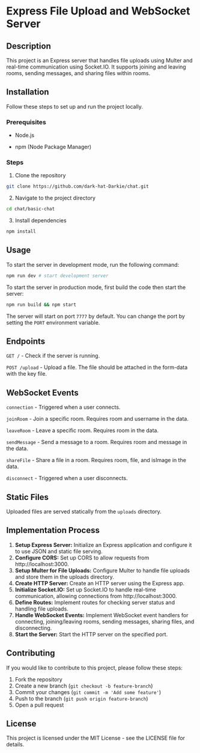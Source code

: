 
# Express File Upload and WebSocket Server

## Description

This project is an Express server that handles file uploads using Multer and real-time communication using Socket.IO. It supports joining and leaving rooms, sending messages, and sharing files within rooms.

## Installation

Follow these steps to set up and run the project locally.

### Prerequisites

- Node.js

- npm (Node Package Manager)

### Steps

1. Clone the repository

```bash
git clone https://github.com/dark-hat-Darkie/chat.git
```

2. Navigate to the project directory

```bash
cd chat/basic-chat
```

3. Install dependencies

```bash
npm install
```

## Usage

To start the server in development mode, run the following command:

```bash
npm run dev # start development server
```

To start the server in production mode, first build the code then start the server:
```bash
npm run build && npm start
```

The server will start on port `7777` by default. You can change the port by setting the `PORT` environment variable.

## Endpoints

`GET /` - Check if the server is running.

`POST /upload` - Upload a file. The file should be attached in the form-data with the key file.

## WebSocket Events

`connection` - Triggered when a user connects.

`joinRoom` - Join a specific room. Requires room and username in the data.

`leaveRoom` - Leave a specific room. Requires room in the data.

`sendMessage` - Send a message to a room. Requires room and message in the data.

`shareFile` - Share a file in a room. Requires room, file, and isImage in the data.

`disconnect` - Triggered when a user disconnects.

## Static Files

Uploaded files are served statically from the `uploads` directory.

## Implementation Process

1. **Setup Express Server:** Initialize an Express application and configure it to use JSON and static file serving.
2. **Configure CORS:** Set up CORS to allow requests from http://localhost:3000.
3. **Setup Multer for File Uploads:** Configure Multer to handle file uploads and store them in the uploads directory.
4. **Create HTTP Server:** Create an HTTP server using the Express app.
5. **Initialize Socket.IO:** Set up Socket.IO to handle real-time communication, allowing connections from http://localhost:3000.
6. **Define Routes:** Implement routes for checking server status and handling file uploads.
7. **Handle WebSocket Events:** Implement WebSocket event handlers for connecting, joining/leaving rooms, sending messages, sharing files, and disconnecting.
8. **Start the Server:** Start the HTTP server on the specified port.

## Contributing

If you would like to contribute to this project, please follow these steps:

1. Fork the repository
2. Create a new branch (`git checkout -b feature-branch`)
3. Commit your changes (`git commit -m 'Add some feature'`)
4. Push to the branch (`git push origin feature-branch`)
5. Open a pull request

## License
This project is licensed under the MIT License - see the LICENSE file for details.
